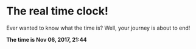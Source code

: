 # The real time clock!

Ever wanted to know what the time is? Well, your journey is about to end!

**The time is Nov 06, 2017, 21:44**